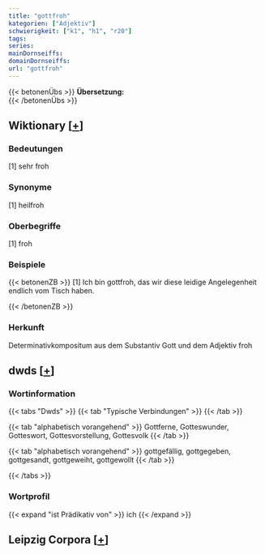 ```yaml
---
title: "gottfroh"
kategorien: ["Adjektiv"]
schwierigkeit: ["k1", "h1", "r20"]
tags:
series:
mainDornseiffs:
domainDornseiffs:
url: "gottfroh"
---
```


{{< betonenÜbs >}}
**Übersetzung:**  
{{< /betonenÜbs >}}

## Wiktionary [[+](https://de.wiktionary.org/wiki/gottfroh)]

### Bedeutungen
[1] sehr froh  

### Synonyme
[1] heilfroh  

### Oberbegriffe
[1] froh  

### Beispiele
{{< betonenZB >}}
[1] Ich bin gottfroh, das wir diese leidige Angelegenheit endlich vom Tisch haben.  

{{< /betonenZB >}}
### Herkunft
Determinativkompositum aus dem Substantiv Gott und dem Adjektiv froh  



## dwds [[+](https://www.dwds.de/wb/gottfroh)]

### Wortinformation
{{< tabs "Dwds" >}}
{{< tab "Typische Verbindungen" >}}
{{< /tab >}}

{{< tab "alphabetisch vorangehend" >}}
Gottferne, Gotteswunder, Gotteswort, Gottesvorstellung, Gottesvolk
{{< /tab >}}

{{< tab "alphabetisch vorangehend" >}}
gottgefällig, gottgegeben, gottgesandt, gottgeweiht, gottgewollt
{{< /tab >}}

{{< /tabs >}}

### Wortprofil
{{< expand "ist Prädikativ von" >}} ich {{< /expand >}}

## Leipzig Corpora [[+](https://corpora.uni-leipzig.de/en/res?word=gottfroh&corpusId=deu_newscrawl-public_2018)]

